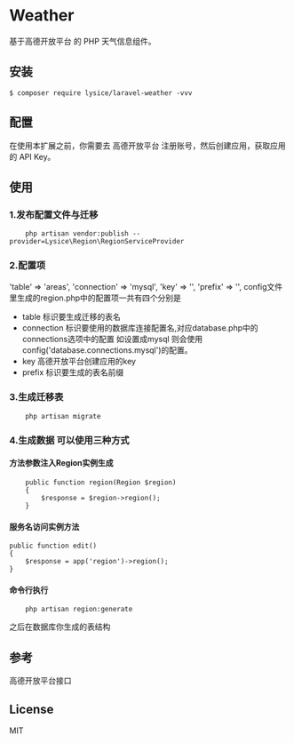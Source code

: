 # Weather
基于高德开放平台 的 PHP 天气信息组件。
## 安装
```
$ composer require lysice/laravel-weather -vvv
```
## 配置
在使用本扩展之前，你需要去 高德开放平台 注册账号，然后创建应用，获取应用的 API Key。
## 使用
### 1.发布配置文件与迁移
```
    php artisan vendor:publish --provider=Lysice\Region\RegionServiceProvider
```
### 2.配置项
'table' => 'areas',
    'connection' => 'mysql',
    'key' => '',
    'prefix' => '',
config文件里生成的region.php中的配置项一共有四个分别是
- table 标识要生成迁移的表名
- connection 标识要使用的数据库连接配置名,对应database.php中的connections选项中的配置 如设置成mysql 则会使用 config('database.connections.mysql')的配置。
- key 高德开放平台创建应用的key
- prefix 标识要生成的表名前缀

### 3.生成迁移表
```
    php artisan migrate
```
### 4.生成数据 可以使用三种方式
#### 方法参数注入Region实例生成
```
    public function region(Region $region) 
    {
        $response = $region->region();
    }
```
#### 服务名访问实例方法
    public function edit() 
    {
        $response = app('region')->region();
    }
#### 命令行执行
```
    php artisan region:generate
```
之后在数据库你生成的表结构
## 参考
高德开放平台接口

## License
MIT
